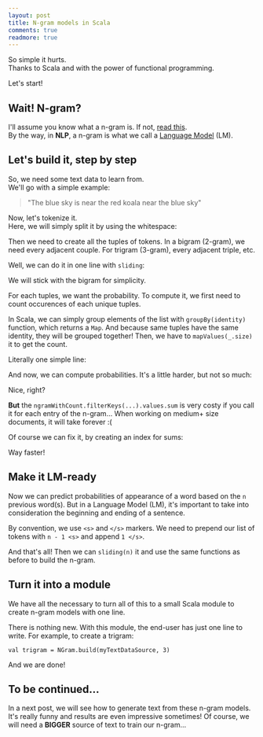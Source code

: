 ```yaml
---
layout: post
title: N-gram models in Scala
comments: true
readmore: true
---
```


So simple it hurts.  
Thanks to Scala and with the power of functional programming.  

Let's start!  

## Wait! N-gram?

I'll assume you know what a n-gram is. If not, <a href="https://en.wikipedia.org/wiki/N-gram" target="_blank">read this</a>.  
By the way, in **NLP**, a n-gram is what we call a <a href="https://en.wikipedia.org/wiki/Language_model#n-gram_models" target="_blank">Language Model</a> (LM).

## Let's build it, step by step

So, we need some text data to learn from.  
We'll go with a simple example:  

> "The blue sky is near the red koala near the blue sky"

Now, let's tokenize it.  
Here, we will simply split it by using the whitespace:  

<script src="https://gist.github.com/Cowa/005a3b44eb8450bc0315.js"></script>

Then we need to create all the tuples of tokens. In a bigram (2-gram), we need every adjacent couple. For trigram (3-gram), every adjacent triple, etc.  

Well, we can do it in one line with `sliding`: 

<script src="https://gist.github.com/Cowa/e75f0f3a4da4c4ccdb21.js"></script>

We will stick with the bigram for simplicity.

<script src="https://gist.github.com/Cowa/459b4471a7f192b1b41b.js"></script>

For each tuples, we want the probability. To compute it, we first need to count occurences of each unique tuples.  


In Scala, we can simply group elements of the list with `groupBy(identity)` function, which returns a `Map`. And because same tuples have the same identity, they will be grouped together! Then, we have to `mapValues(_.size)` it to get the count.  

Literally one simple line: 

<script src="https://gist.github.com/Cowa/12661077ab116d446e31.js"></script>

And now, we can compute probabilities. It's a little harder, but not so much:  

<script src="https://gist.github.com/Cowa/4b47b3b0e6d46a6cfa73.js"></script>

Nice, right?  

**But** the `ngramWithCount.filterKeys(...).values.sum` is very costy if you call it for each entry of the n-gram... 
When working on medium+ size documents, it will take forever :(

Of course we can fix it, by creating an index for sums: 

<script src="https://gist.github.com/Cowa/dfea4398eda88419cc70.js"></script>

Way faster!

## Make it LM-ready

Now we can predict probabilities of appearance of a word based on the `n` previous word(s). But in a Language Model (LM), it's important to take into consideration the beginning and ending of a sentence.

By convention, we use `<s>` and `</s>` markers. We need to prepend our list of tokens with `n - 1 <s>` and append `1 </s>`.

And that's all! Then we can `sliding(n)` it and use the same functions as before to build the n-gram.  

<script src="https://gist.github.com/Cowa/774b58cbe1e4ebc0abaf.js"></script>

## Turn it into a module

We have all the necessary to turn all of this to a small Scala module to create n-gram models with one line.

<script src="https://gist.github.com/Cowa/9432d825cbfcee57d708.js"></script>

There is nothing new. With this module, the end-user has just one line to write. For example, to create a trigram: 

`val trigram = NGram.build(myTextDataSource, 3)`

And we are done!

## To be continued...

In a next post, we will see how to generate text from these n-gram models. It's really funny and results are even impressive sometimes! Of course, we will need a **BIGGER** source of text to train our n-gram...

